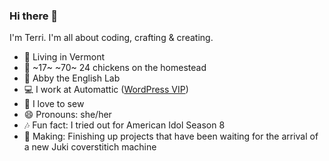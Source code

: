 ### Hi there 👋

I'm Terri. I'm all about coding, crafting & creating.

- 📍 Living in Vermont
- 🐔 ~17~ ~70~ 24 chickens on the homestead
- 🐶 Abby the English Lab
- 💻 I work at Automattic ([WordPress VIP](https://www.linkedin.com/company/wordpressvip/))
- 🧵 I love to sew
- 😄 Pronouns: she/her
- 🎶 Fun fact: I tried out for American Idol Season 8
- 🎨 Making: Finishing up projects that have been waiting for the arrival of a new Juki coverstitich machine

<!-- Check the history; I may update with different fun facts in the future. -->
